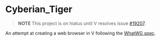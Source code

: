 # Cyberian_Tiger
> **NOTE**
> This project is on hiatus until V resolves issue [#19207](https://github.com/vlang/v/issues/19207).

An attempt at creating a web browser in V following the [WhatWG spec](https://html.spec.whatwg.org/multipage/parsing.html).
